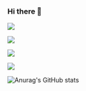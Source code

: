 ### Hi there 👋


<a href="[laky1122.github.io](https://laky1122.github.io/)" target="_blank"><img src="https://img.shields.io/badge/github-204ECF?style=flat-square&logo=github&logoColor=white"/></a>




<a href="[Spring legacy](https://laky1122.github.io/)" target="_blank"><img src="https://img.shields.io/badge/firebase-6DB33F?style=flat-square&logo=firebase&logoColor=white"/></a>

<a href="[Firebase](#)" target="_blank"><img src="https://img.shields.io/badge/firebase-#FFCA28?style=flat-square&logo=firebase&logoColor=white"/></a>


<a href="[Spring boot](#)" target="_blank"><img src="https://img.shields.io/badge/springboot-6DB33F?style=flat-square&logo=springboot&logoColor=white"/></a>

<!--
**laky1122/laky1122** is a ✨ _special_ ✨ repository because its `README.md` (this file) appears on your GitHub profile.

Here are some ideas to get you started:

- 🔭 I’m currently working on ...
- 🌱 I’m currently learning ...
- 👯 I’m looking to collaborate on ...
- 🤔 I’m looking for help with ...
- 💬 Ask me about ...
- 📫 How to reach me: ...
- 😄 Pronouns: ...
- ⚡ Fun fact: ...
-->
![Anurag's GitHub stats](https://github-readme-stats.vercel.app/api?username=laky1122&show_icons=true&theme=shadow_blue)
